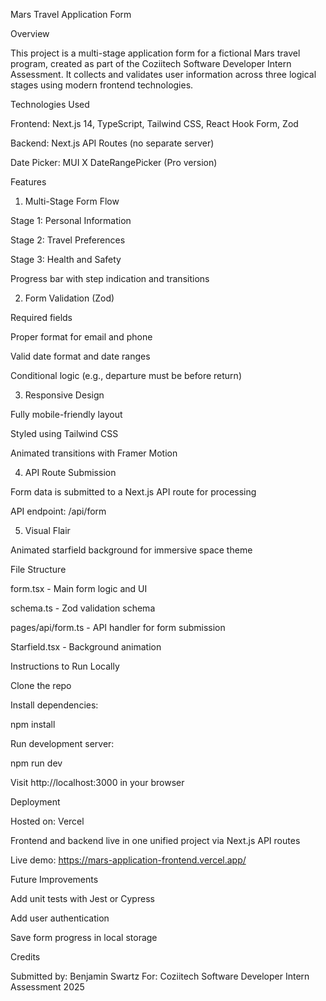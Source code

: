 Mars Travel Application Form

Overview

This project is a multi-stage application form for a fictional Mars travel program, created as part of the Coziitech Software Developer Intern Assessment. It collects and validates user information across three logical stages using modern frontend technologies.

Technologies Used

Frontend: Next.js 14, TypeScript, Tailwind CSS, React Hook Form, Zod

Backend: Next.js API Routes (no separate server)

Date Picker: MUI X DateRangePicker (Pro version)

Features

1. Multi-Stage Form Flow

Stage 1: Personal Information

Stage 2: Travel Preferences

Stage 3: Health and Safety

Progress bar with step indication and transitions

2. Form Validation (Zod)

Required fields

Proper format for email and phone

Valid date format and date ranges

Conditional logic (e.g., departure must be before return)

3. Responsive Design

Fully mobile-friendly layout

Styled using Tailwind CSS

Animated transitions with Framer Motion

4. API Route Submission

Form data is submitted to a Next.js API route for processing

API endpoint: /api/form

5. Visual Flair

Animated starfield background for immersive space theme

File Structure

form.tsx - Main form logic and UI

schema.ts - Zod validation schema

pages/api/form.ts - API handler for form submission

Starfield.tsx - Background animation

Instructions to Run Locally

Clone the repo

Install dependencies:

npm install

Run development server:

npm run dev

Visit http://localhost:3000 in your browser

Deployment

Hosted on: Vercel

Frontend and backend live in one unified project via Next.js API routes

Live demo: https://mars-application-frontend.vercel.app/

Future Improvements

Add unit tests with Jest or Cypress

Add user authentication

Save form progress in local storage

Credits

Submitted by: Benjamin Swartz
For: Coziitech Software Developer Intern Assessment 2025
